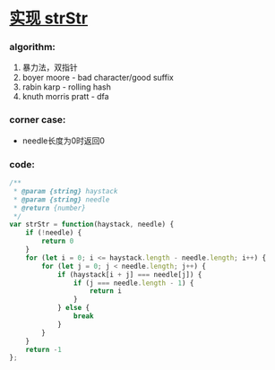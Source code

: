 # [实现 strStr](https://leetcode-cn.com/leetbook/read/top-interview-questions-easy/xnr003/)

### algorithm:
1. 暴力法，双指针
2. boyer moore - bad character/good suffix
3. rabin karp - rolling hash
4. knuth morris pratt - dfa

### corner case:
- needle长度为0时返回0

### code:
```javascript
/**
 * @param {string} haystack
 * @param {string} needle
 * @return {number}
 */
var strStr = function(haystack, needle) {
    if (!needle) {
        return 0
    }
    for (let i = 0; i <= haystack.length - needle.length; i++) {
        for (let j = 0; j < needle.length; j++) {
            if (haystack[i + j] === needle[j]) {
                if (j === needle.length - 1) {
                    return i
                }
            } else {
                break
            }
        }
    }
    return -1
};
```
